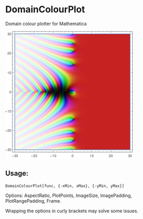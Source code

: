 # DomainColourPlot

Domain colour plotter for Mathematica

![Riemann Zeta](/doc/riemann_zeta.png?raw=true "Riemann Zeta")

## Usage:

```
DomainColourPlot[func, {-xMin, xMax}, {-yMin, yMax}]
```

Options: AspectRatio, PlotPoints, ImageSize, ImagePadding, PlotRangePadding,
Frame.

Wrapping the options in curly brackets may solve some issues.

